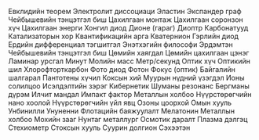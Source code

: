 Евклидийн теорем
Электролит диссоциаци
Эластин
Экспандер граф
Чейбышевийн тэнцэтгэл биш
Цахилгаан монтаж
Цахилгаан соронзон хүч
Цахилгаан энерги
Хонгил диод
Дионе (гараг)
Диоптр
Карбонатууд
Катализаторын хор
Квантификацийн арга
Кватернион
Гэрлийн диод
Ердийн дифференциал тэгшитгэл
Энэтхэгийн философи
Эрдэмтэн
Чейбышевийн тэнцэтгэл биш
Цөмийн хаягдал
Цөмийн цахилгаан цэнэг
Ламинар урсгал
Минут
Молийн масс
Метр/секунд
Оптик хүч
Оптикийн шил
Хлорофторткарбон
Фото диод
Фотон
Фокус (оптик)
Байгалийн шалгарал
Пантотены хүчил
Коксын хий
Муурын нүдний үзэгдэл
Ионы солилцоо
Исэлдэлтийн зэрэг
Кибернетик
Шуманы резонанс
Бергманы дүрэм
Илчит мандал
Импакт фактор
Металлын холбоо
Нүүрстөрөгчийн нано хоолой
Нүүрстөрөгчийн үйл явц
Озоны цоорхой
Омын хууль
Унбинилли
Унуненни
Флотацийн баяжуулалт
Мелатонин
Металлын холбоо
Мохийн зааг
Нунтаг металлург
Осмотик даралт
Плазма дэлгэц
Стехиометр
Стоксын хууль
Суурин долгион
Сэхээтэн